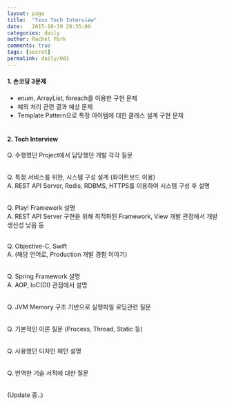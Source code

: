 ```yaml
---
layout: page
title:  "Txxx Tech Interview"
date:   2015-10-19 20:35:00
categories: daily
author: Rachel Park
comments: true
tags: [secret]
permalink: daily/001
---
```



<h4><b>1. 손코딩 3문제</b></h4>

* enum, ArrayList, foreach를 이용한 구현 문제
* 예외 처리 관련 결과 예상 문제
* Template Pattern으로 특정 아이템에 대한 클래스 설계 구현 문제
<br/><br/>

<h4><b>2. Tech Interview</b></h4>

Q. 수행했던 Project에서 담당했던 개발 각각 질문<br/><br/>

Q. 특정 서비스를 위한, 시스템 구성 설계 (화이트보드 이용)<br/>
A. REST API Server, Redis, RDBMS, HTTPS를 이용하여 시스템 구성 후 설명<br/><br/>

Q. Play! Framework 설명<br/>
A. REST API Server 구현을 위해 최적화된 Framework, View 개발 관점에서 개발 생산성 낮음 등<br/><br/>

Q. Objective-C, Swift<br/>
A. (해당 언어로, Production 개발 경험 이야기)<br/><br/>

Q. Spring Framework 설명<br/>
A. AOP, IoC(DI) 관점에서 설명<br/><br/>

Q. JVM Memory 구조 기반으로 실행파일 로딩관련 질문<br/><br/>

Q. 기본적인 이론 질문 (Process, Thread, Static 등)<br/><br/>

Q. 사용했던 디자인 패턴 설명<br/><br/>

Q. 번역한 기술 서적에 대한 질문<br/><br/>

(Update 중..)
 
